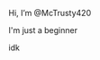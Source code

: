 Hi, I’m @McTrusty420

I'm just a beginner

idk

<!---
McTrusty420/McTrusty420 is a ✨ special ✨ repository because its `README.md` (this file) appears on your GitHub profile.
You can click the Preview link to take a look at your changes.
--->
